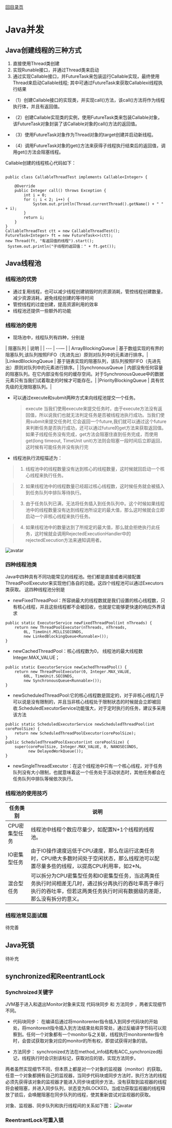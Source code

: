 [回目录页](..)

# Java并发
## Java创建线程的三种方式
1. 直接使用Thread类创建
2. 实现Runable接口，并通过Thread类来启动
3. 通过实现Callable接口，并FutureTask来包装运行Callable实现，最终使用Thread来启动Callable线程; 其中可通过FutureTask来获取Callablexi线程执行结果
 * （1）创建Callable接口的实现类，并实现call()方法，该call()方法将作为线程执行体，并且有返回值。

 * （2）创建Callable实现类的实例，使用FutureTask类来包装Callable对象，该FutureTask对象封装了该Callable对象的call()方法的返回值。

 * （3）使用FutureTask对象作为Thread对象的target创建并启动新线程。

 * （4）调用FutureTask对象的get()方法来获得子线程执行结束后的返回值，调用get()方法会阻塞线程。

 Callable创建的线程核心代码如下：


```

public class CallableThreadTest implements Callable<Integer> {

    @Override
    public Integer call() throws Exception {
        int i = 0;
        for (; i < 2; i++) {
            System.out.println(Thread.currentThread().getName() + " " + i);
        }
        return i;
    }
}
CallableThreadTest ctt = new CallableThreadTest();
FutureTask<Integer> ft = new FutureTask<>(ctt);
new Thread(ft, "有返回值的线程").start();
 System.out.println("子线程的返回值：" + ft.get());
```

## Java线程池
### 线程池的优势
* 通过复用线程，也可以减少线程创建销毁时的资源消耗，管控线程创建数量，减少资源消耗，避免线程创建的等待时间
* 管控线程的过度创建，提高资源利用的效率
* 线程池还提供一些额外的功能

### 线程池的使用
* 现场池中，线程队列有四种，分别是

| 阻塞队列 |	说明 |
| --- | --— |
| ArrayBlockingQueue | 基于数组实现的有界的阻塞队列,该队列按照FIFO（先进先出）原则对队列中的元素进行排序。|
|LinkedBlockingQueue	 | 基于链表实现的阻塞队列，该队列按照FIFO（先进先出）原则对队列中的元素进行排序。|
|SynchronousQueue	 | 内部没有任何容量的阻塞队列。在它内部没有任何的缓存空间。对于SynchronousQueue中的数据元素只有当我们试着取走的时候才可能存在。|
|PriorityBlockingQueue	 | 具有优先级的无限阻塞队列。|

* 可以通过execute和submit两种方式来向线程池提交一个任务。

   > execute 当我们使用execute来提交任务时，由于execute方法没有返回值，所以说我们也就无法判定任务是否被线程池执行成功。当我们使用submit来提交任务时,它会返回一个future,我们就可以通过这个future来判断任务是否执行成功，还可以通过future的get方法来获取返回值。如果子线程任务没有完成，get方法会阻塞住直到任务完成，而使用get(long timeout, TimeUnit unit)方法则会阻塞一段时间后立即返回，这时候有可能任务并没有执行完
* 线程池执行流程描述为：
> 1. 线程池中的线程数量没有达到核心的线程数量，这时候就回启动一个核心线程来执行任务。

> 2. 如果线程池中的线程数量已经超过核心线程数，这时候任务就会被插入到任务队列中排队等待执行。

> 3. 由于任务队列已满，无法将任务插入到任务队列中。这个时候如果线程池中的线程数量没有达到线程池所设定的最大值，那么这时候就会立即启动一个非核心线程来执行任务。

> 4. 如果线程池中的数量达到了所规定的最大值，那么就会拒绝执行此任务，这时候就会调用RejectedExecutionHandler中的rejectedExecution方法来通知调用者。

![avatar](/image/Thread_pool_flow.png)

### 四种线程池类

Java中四种具有不同功能常见的线程池。他们都是直接或者间接配置ThreadPoolExecutor来实现他们各自的功能。这四个线程池可以通过Executors类获取。
这四种线程池分别是
* newFixedThreadPool：所容纳最大的线程数就是我们设置的核心线程数，只有核心线程，并且这些线程都不会被回收，也就是它能够更快速的响应外界请求

```
public static ExecutorService newFixedThreadPool(int nThreads) {
	return new ThreadPoolExecutor(nThreads, nThreads,
		0L, TimeUnit.MILLISECONDS,
		new LinkedBlockingQueue<Runnable>());
}
```

* newCachedThreadPool：核心线程数为0， 线程池的最大线程数Integer.MAX_VALUE；


```
public static ExecutorService newCachedThreadPool() {
	return new ThreadPoolExecutor(0, Integer.MAX_VALUE,
		60L, TimeUnit.SECONDS,
		new SynchronousQueue<Runnable>());
}
```

* newScheduledThreadPool:它的核心线程数是固定的，对于非核心线程几乎可以说是没有限制的，并且当非核心线程处于限制状态的时候就会立即被回收.ScheduledExecutorService功能强大，对于定时执行的任务，建议多采用该方法


```
public static ScheduledExecutorService newScheduledThreadPool(int corePoolSize) {
    return new ScheduledThreadPoolExecutor(corePoolSize);
}
public ScheduledThreadPoolExecutor(int corePoolSize) {
    super(corePoolSize, Integer.MAX_VALUE, 0, NANOSECONDS,
          new DelayedWorkQueue());
}
```

* newSingleThreadExecutor：在这个线程池中只有一个核心线程，对于任务队列没有大小限制，也就意味着这一个任务处于活动状态时，其他任务都会在任务队列中排队等候依次执行。


###  线程池的使用技巧

|任务类别|说明|
| --- | --- |
| CPU密集型任务 | 	线程池中线程个数应尽量少，如配置N+1个线程的线程池。|
| IO密集型任务	 | 由于IO操作速度远低于CPU速度，那么在运行这类任务时，CPU绝大多数时间处于空闲状态，那么线程池可以配置尽量多些的线程，以提高CPU利用率，如2*N。|
| 混合型任务	 | 可以拆分为CPU密集型任务和IO密集型任务，当这两类任务执行时间相差无几时，通过拆分再执行的吞吐率高于串行执行的吞吐率，但若这两类任务执行时间有数据级的差距，那么没有拆分的意义。|

### 线程池常见面试题
  待完善

## Java死锁
待补充

## synchronized和ReentrantLock
### Synchroized关键字
JVM基于进入和退出Monitor对象来实现 代码块同步 和 方法同步 ，两者实现细节不同。

* 代码块同步： 在编译后通过将monitorenter指令插入到同步代码块的开始处，将monitorexit指令插入到方法结束处和异常处，通过反编译字节码可以观察到。任何一个对象都有一个monitor与之关联，线程执行monitorenter指令时，会尝试获取对象对应的monitor的所有权，即尝试获得对象的锁。

* 方法同步： synchronized方法在method_info结构有ACC_synchronized标记，线程执行时会识别该标记，获取对应的锁，实现方法同步。

两者虽然实现细节不同，但本质上都是对一个对象的监视器（monitor）的获取。任意一个对象都拥有自己的监视器，当同步代码块或同步方法时，执行方法的线程必须先获得该对象的监视器才能进入同步块或同步方法，没有获取到监视器的线程将会被阻塞，并进入同步队列，状态变为BLOCKED。当成功获取监视器的线程释放了锁后，会唤醒阻塞在同步队列的线程，使其重新尝试对监视器的获取。

对象、监视器、同步队列和执行线程间的关系如下图：
![avatar](/image/synchronized_struct.png)

### ReentrantLock可重入锁



